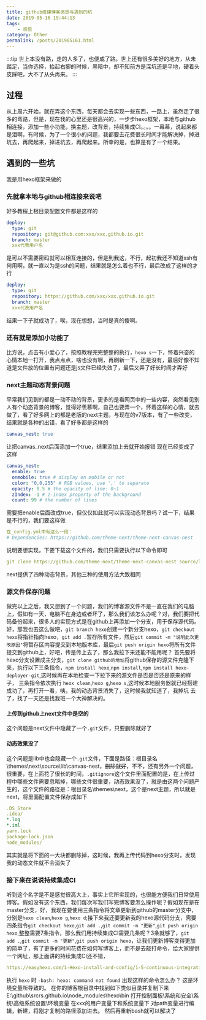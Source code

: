 ```yaml
---
title: github搭建博客感想与遇到的坑
date: 2019-05-16 19:44:13
tags: 
    - 感悟
category: Other
permalink: /posts/201905161.html
---
```


:::tip
世上本没有路，走的人多了，也便成了路。世上还有很多美好的地方，从未踏足，当你选择，抬起右脚的时候，黑暗中，却不知前方是深坑还是平地，硬着头皮踩吧，大不了从头再来。
:::

<!-- more -->

## 过程

从上周六开始，就在弄这个东西，每天都会去实现一些东西，一路上，虽然走了很多的弯路，但是，现在我的心里还是很高兴的，一步步hexo框架，本地与github相连接，添加一些小功能，换主题，改背景，持续集成CI。。。。一幕幕，说起来都是泪啊，有时候，为了一个很小的问题，我都要去花费很长时间才能解决掉，掉进坑去，再爬起来，掉进坑去，再爬起来。所幸的是，也算是有了一个结果。

## 遇到的一些坑

我是用hexo框架来做的

### 先就拿本地与github相连接来说吧

好多教程上根目录配置文件都是这样的

```yaml
deploy:
  type: git
  repository: git@github.com:xxx/xxx.github.io.git
  branch: master
  xxx代表用户名
```

是可以不需要密码就可以相互连接的，但是到我这，不行，起初我还不知道ssh有何用啊，就一直以为是ssh的问题，结果就是怎么着也不行，最后改成了这样的才行

```yaml
deploy:
  type: git
  repository: https://github.com/xxx/xxx.github.io.git
  branch: master
  xxx代表用户名
```

结果一下子就成功了，唉，现在想想，当时是真的傻啊。

### 还有就是添加小功能了

比方说，点击有小爱心了，按照教程完完整整的执行，`hexo s`一下，怀着兴奋的心情本地一打开，我点点点，啥也没有啊，再刷新一下，还是没有，最后好像不知道是文件放的位置有问题还是js文件已经失效了，最后又弄了好长时间才弄好

### next主题动态背景问题

平常我们见到的都是一动不动的背景，更多的是看网页中的一些内容，突然看见别人有个动态背景的博客，觉得好羡慕啊，自己也要弄一个，怀着这样的心情，就去做了，看了好多网上的都是老版的next主题，与现在的v7版本，有了一些改变，结果就是各种的出错，看了好多都是这样的

```yaml
canvas_nest: true
```

让把canvas_next后面添加一个true，结果添加上去就开始报错
现在已经变成了这样

```yaml
canvas_nest:
  enable: true
  onmobile: true # display on mobile or not
  color: "0,0,255" # RGB values, use ',' to separate
  opacity: 0.5 # the opacity of line: 0~1
  zIndex: -1 # z-index property of the background
  count: 99 # the number of lines
```

需要把enable后面改成true，但仅仅如此就可以实现动态背景吗？试一下，结果是不行的，我们要这样做

```yaml
在_config.yml中有这么一段：
# Dependencies: https://github.com/theme-next/theme-next-canvas-nest
```

说明要想实现，下要下载这个文件的，我们只需要执行以下命令即可

```yaml
git clone https://github.com/theme-next/theme-next-canvas-nest source/lib/canvas-nest
```

next提供了四种动态背景，其他三种的使用方法大致相同

### 源文件保存问题

做完以上之后，我又想到了一个问题，我们的博客源文件不是一直在我们的电脑上，假如有一天，电脑不在身边或者坏了，那么我们该怎么办呢？对，我们要把代码备份起来，很多人的实现方式是在github上再添加一个分支，用于保存源代码。
好，那我也去这么做吧，`git branch hexo`创建一个新分支hexo，`git checkout hexo`将指针指向hexo，`git add .`暂存所有文件，然后`git commit -m "说明此次更改原因"`将暂存区内容提交到本地版本库，最后`git push origin hexo`将所有文件提交到github上，好吧，传是传上去了，那么我拉下来还能不能用呢？
首先要将hexo分支设置成主分支，`git clone github的地址`将github保存的源文件克隆下来，执行以下三条指令，`npm install hexo`,`npm install`,`npm install hexo-deployer-git`,这时候再在本地检查一下拉下来的源文件是否是否还是原来的样子，
三条指令依次执行 `heox clean`,`hexo g`,`hexo s`,这时候本地服务器就已经搭建成功了，再打开一看，咦，我的动态背景消失了，这时候我就知道了，我掉坑
去了，找了一天还是找我班一个大神解决的。

#### 上传到github上next文件中是空的

这个问题是next文件中隐藏了一个`.git`文件，只要删除就好了

#### 动态效果没了

这个问题是lib中也会隐藏一个`.git`文件，下面是路径：根目录名\themes\next\source\lib\canvas-nest，~~删除就好~~，不不，还有另外一个问题，很重要，在上面花了很长的时间，`.gitignore`这个文件里面配置的是，在上传过程中哪些文件需要忽略掉，哪些文件很重要，动态效果没了，就是由这两个问题产生的，这个文件的路径是：根目录名\themes\next，这个是next主题，所以就是next，将里面配置文件保存成如下

```yaml
.DS_Store
.idea/
*.log
*.iml
yarn.lock
package-lock.json
node_modules/
```

其实就是将下面的一大块都删除掉，这时候，我再上传代码到hexo分支时，发现我的动态文件就不会消失了

### 接下来在说说持续集成CI

听到这个名字是不是感觉很高大上，事实上它所实现的，也很能方便我们日常使用博客。假如没有这个东西，我们每次写我们写完博客要怎么操作呢？假如现在是在master分支，好，我现在要使用三条指令将文章更新到github的master分支中，分别是`hexo clean`,`hexo g`,`hexo d`;接下来我还要更新我的hexo源代码分支，需要四条指令`git checkout hexo`,`git add .`,`git commit -m "更新"`,`git push origin hexo`,整整需要7条指令，那么我们用持续集成CI需要几条呢？3条就够了，`git add .`,`git commit -m "更新"`,`git push origin hexo`，让我们更新博客变得更加的简单了，有了更多的时间花费在如何写博客上，而不是去敲打命令，给大家提供一个网址，那上面讲的持续集成CI还不错，

```yaml
https://easyhexo.com/1-Hexo-install-and-config/1-5-continuous-integration.html#%E4%BB%80%E4%B9%88%E6%98%AF%E6%8C%81%E7%BB%AD%E9%9B%86%E6%88%90%EF%BC%9F
```

执行 `hexo` 时 `-bash: hexo: command not found` 出现这样的命令怎么办？
这是环境变量所导致的。
在你的博客根目录中找到如下类似目录并复制下来E:\github\srcrs.github.io\node_modules\hexo\bin
打开控制面板\系统和安全\系统\高级系统设置\环境变量
在xxx的用户变量下和系统变量下
对path变量进行编辑，新建，将刚才复制的路径添加进去。
然后再重新bash就可以解决了
